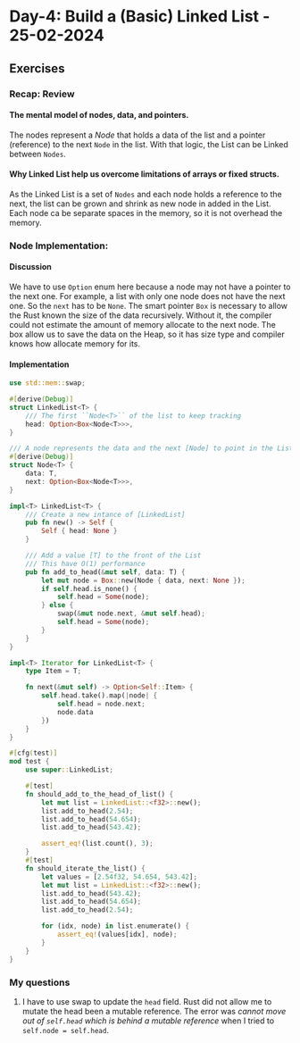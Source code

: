 # Day-4: Build a (Basic) Linked List - 25-02-2024

## Exercises

### Recap: Review
#### The mental model of nodes, data, and pointers.
The nodes represent a *Node* that holds a data of the list and a pointer (reference) to the next ``Node`` in the list. With that logic, the List can be Linked between ``Nodes``.
#### Why Linked List help us overcome limitations of arrays or fixed structs.
As the Linked List is a set of ``Nodes`` and each node holds a reference to the next, the list can be grown and shrink as new node in added in the List. Each node ca be separate spaces in the memory, so it is not overhead the memory.

### Node Implementation:
#### Discussion
We have to use ``Option`` enum here because a node may not have a pointer to the next one. For example, a list with only one node does not have the next one. So the ``next`` has to be ``None``.
The smart pointer ``Box`` is necessary to allow the Rust known the size of the data recursively. Without it, the compiler could not estimate the amount of memory allocate to the next node. The box allow us to save the data on the Heap, so it has size type and compiler knows how allocate memory for its.


#### Implementation

```rs
use std::mem::swap;

#[derive(Debug)]
struct LinkedList<T> {
    /// The first ``Node<T>`` of the list to keep tracking
    head: Option<Box<Node<T>>>,
}

/// A node represents the data and the next [Node] to point in the List.
#[derive(Debug)]
struct Node<T> {
    data: T,
    next: Option<Box<Node<T>>>,
}

impl<T> LinkedList<T> {
    /// Create a new intance of [LinkedList]
    pub fn new() -> Self {
        Self { head: None }
    }

    /// Add a value [T] to the front of the List
    /// This have O(1) performance
    pub fn add_to_head(&mut self, data: T) {
        let mut node = Box::new(Node { data, next: None });
        if self.head.is_none() {
            self.head = Some(node);
        } else {
            swap(&mut node.next, &mut self.head);
            self.head = Some(node);
        }
    }
}

impl<T> Iterator for LinkedList<T> {
    type Item = T;

    fn next(&mut self) -> Option<Self::Item> {
        self.head.take().map(|node| {
            self.head = node.next;
            node.data
        })
    }
}

#[cfg(test)]
mod test {
    use super::LinkedList;

    #[test]
    fn should_add_to_the_head_of_list() {
        let mut list = LinkedList::<f32>::new();
        list.add_to_head(2.54);
        list.add_to_head(54.654);
        list.add_to_head(543.42);

        assert_eq!(list.count(), 3);
    }
    #[test]
    fn should_iterate_the_list() {
        let values = [2.54f32, 54.654, 543.42];
        let mut list = LinkedList::<f32>::new();
        list.add_to_head(543.42);
        list.add_to_head(54.654);
        list.add_to_head(2.54);

        for (idx, node) in list.enumerate() {
            assert_eq!(values[idx], node);
        }
    }
}
```

### My questions
1. I have to use swap to update the ``head`` field. Rust did not allow me to mutate the head been a mutable reference. The error was *cannot move out of `self.head` which is behind a mutable reference* when I tried to ``self.node = self.head``.